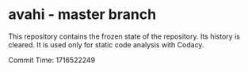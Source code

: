 # avahi - master branch

This repository contains the frozen state of the repository.
Its history is cleared. It is used only for static code
analysis with Codacy.

Commit Time: 1716522249